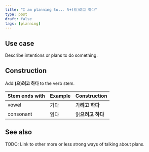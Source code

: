 ```yaml
---
title: "I am planning to... V+(으)려고 하다"
type: post
draft: false
tags: [planning]
---
```


## Use case

Describe intentions or plans to do something.

## Construction

Add **(으)려고 하다** to the verb stem.

| Stem ends with | Example | Construction |
|---|---|---|
| vowel | 가다  | 가**려고 하다**  |
| consonant | 읽다 | 읽**으려고 하다** |

## See also

TODO: Link to other more or less strong ways of talking about plans.

